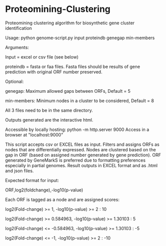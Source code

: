 # Proteomining-Clustering
Proteomining clustering algorithm for biosynthetic gene cluster identification

Usage: python genome-script.py input proteindb genegap min-members

Arguments:

Input = excel or csv file (see below)

proteindb = fasta or faa files. Fasta files should be results of gene prediction with original ORF number preserved.

Optional:

genegap: Maximum allowed gaps between ORFs, Default = 5

min-members: Minimum nodes in a cluster to be considered, Default = 8

All 3 files need to be in the same directory.

Outputs generated are the interactive html. 

Accessible by locally hosting:
python -m http.server 9000
Access in a browser at "localhost:9000"

This script accepts csv or EXCEL files as input. Filters and assigns ORFs as nodes that are differentially expressed.
Nodes are clustered based on the gap in ORF (based on assigned number generated by gene prediction).
ORF generated by GeneMarkS is preferred due to formatting preferences especially in partial genomes.
Result outputs in EXCEL format and as .html and json files.


Expected format for input:

ORF,log2(foldchange),-log10(p-value)

Each ORF is tagged as a node and are assigned scores:

log2(Fold-change) >= 1, 	-log10(p-value) >= 2 		: 10

log2(Fold-change) >= 0.584963, 	-log10(p-value) >= 1.30103 	: 5

log2(Fold-change) <= -0.584963, -log10(p-value) >= 1.30103 	: -5

log2(Fold-change) <= -1, 	-log10(p-value) >= 2 		: -10
